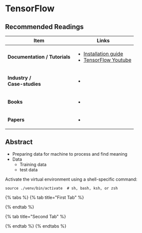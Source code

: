 # TensorFlow

## Recommended Readings

| **Item**                                                              | Links                                                                                                                                                                                                                                                         |
| --------------------------------------------------------------------- | ------------------------------------------------------------------------------------------------------------------------------------------------------------------------------------------------------------------------------------------------------------- |
| **Documentation / Tutorials**                                         | <ul><li><a href="https://www.tensorflow.org/install/pip?lang=python3">Installation guide</a></li><li><a href="https://www.youtube.com/watch?v=pbCExciEbrc&#x26;list=PLQY2H8rRoyvwLbzbnKJ59NkZvQAW9wLbx&#x26;index=35">TensorFlow Youtube</a></li></ul><p></p> |
| <p><strong>Industry /</strong> <br><strong>Case-studies</strong> </p> | <ul><li></li></ul>                                                                                                                                                                                                                                            |
| **Books**                                                             | <ul><li></li></ul>                                                                                                                                                                                                                                            |
| **Papers**                                                            | <p></p><ul><li></li></ul>                                                                                                                                                                                                                                     |

## Abstract

* Preparing data for machine to process and find meaning
* Data
  * Training data
  * test data



Activate the virtual environment using a shell-specific command:

```
source ./venv/bin/activate  # sh, bash, ksh, or zsh
```

{% tabs %}
{% tab title="First Tab" %}

{% endtab %}

{% tab title="Second Tab" %}

{% endtab %}
{% endtabs %}
